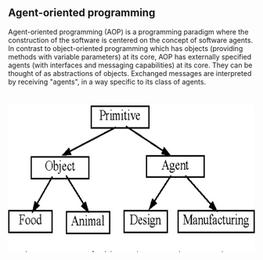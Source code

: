 
## Agent-oriented programming

Agent-oriented programming (AOP) is a programming paradigm where the construction of the software is centered on the concept of software agents. 
In contrast to object-oriented programming which has objects (providing methods with variable parameters) at its core, 
AOP has externally specified agents (with interfaces and messaging capabilities) at its core. They can be thought of as abstractions of objects. 
Exchanged messages are interpreted by receiving "agents", in a way specific to its class of agents.

<h1 align="center">
   <img alt="figure1" src="../.github/figure1.png" height="300px" />
</h1>
